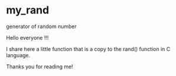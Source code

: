 # my_rand
generator of random number

Hello everyone !!!

I share here a little function that is a copy to the rand() function in C language.

Thanks you for reading me!
